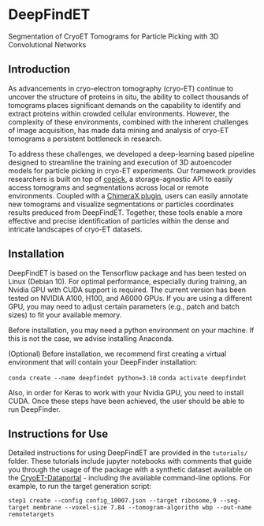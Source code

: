 # DeepFindET
Segmentation of CryoET Tomograms for Particle Picking with 3D Convolutional Networks 

## Introduction

As advancements in cryo-electron tomography (cryo-ET) continue to uncover the structure of proteins in situ, the ability to collect thousands of tomograms places significant demands on the capability to identify and extract proteins within crowded cellular environments. However, the complexity of these environments, combined with the inherent challenges of image acquisition, has made data mining and analysis of cryo-ET tomograms a persistent bottleneck in research.

To address these challenges, we developed a deep-learning based pipeline designed to streamline the training and execution of 3D autoencoder models for particle picking in cryo-ET experiments. Our framework provides researchers is built on top of [copick](https://github.com/copick/copick), a storage-agnostic API to easily access tomograms and segmentations across local or remote environments. Coupled with a [ChimeraX plugin](https://github.com/copick/chimerax-copick), users can easily annotate new tomograms and visualize segmentations or particles coordinates results preduced from DeepFindET. Together, these tools enable a more effective and precise identification of particles within the dense and intricate landscapes of cryo-ET datasets.

## Installation

DeepFindET is based on the Tensorflow package and has been tested on Linux (Debian 10). For optimal performance, especially during training, an Nvidia GPU with CUDA support is required. The current version has been tested on NVIDIA A100, H100, and A6000 GPUs. If you are using a different GPU, you may need to adjust certain parameters (e.g., patch and batch sizes) to fit your available memory.

Before installation, you may need a python environment on your machine. If this is not the case, we advise installing Anaconda.

(Optional) Before installation, we recommend first creating a virtual environment that will contain your DeepFinder installation:

`conda create --name deepfindet python=3.10`
`conda activate deepfindet`

Also, in order for Keras to work with your Nvidia GPU, you need to install CUDA. Once these steps have been achieved, the user should be able to run DeepFinder.

## Instructions for Use 

Detailed instructions for using DeepFindET are provided in the `tutorials/` folder. These tutorials include jupyter notebooks with comments that guide you through the usage of the package with a synthetic dataset available on the [CryoET-Dataportal](https://cryoetdataportal.czscience.com/datasets/10439?dataset_id=10439) - including the available command-line options. For example, to run the target generation script:

`step1 create --config config_10007.json --target ribosome,9 --seg-target membrane --voxel-size 7.84 --tomogram-algorithm wbp --out-name remotetargets`
